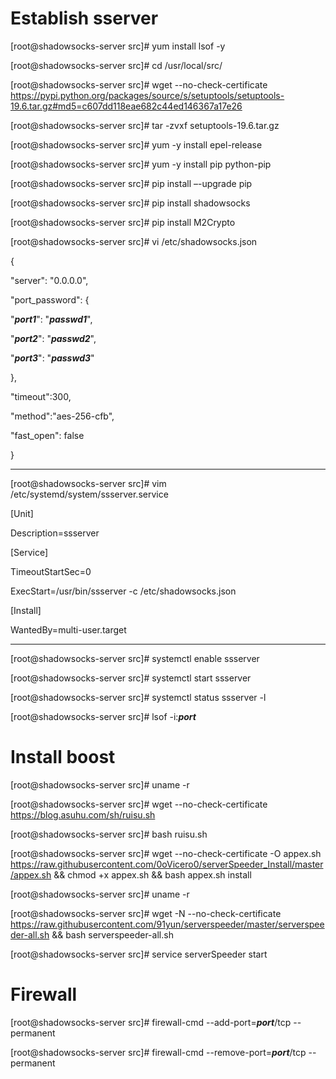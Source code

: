 # Establish sserver

[root@shadowsocks-server src]# yum install lsof -y

[root@shadowsocks-server src]# cd /usr/local/src/

[root@shadowsocks-server src]# wget --no-check-certificate  https://pypi.python.org/packages/source/s/setuptools/setuptools-19.6.tar.gz#md5=c607dd118eae682c44ed146367a17e26

[root@shadowsocks-server src]# tar -zvxf setuptools-19.6.tar.gz

[root@shadowsocks-server src]# yum -y install epel-release

[root@shadowsocks-server src]# yum -y install pip python-pip

[root@shadowsocks-server src]# pip install –-upgrade pip

[root@shadowsocks-server src]# pip install shadowsocks

[root@shadowsocks-server src]# pip install M2Crypto

[root@shadowsocks-server src]# vi /etc/shadowsocks.json

{

"server": "0.0.0.0",

"port_password": {

"***port1***": "***passwd1***",

"***port2***": "***passwd2***",

"***port3***": "***passwd3***"

},

"timeout":300,

"method":"aes-256-cfb",

"fast_open": false

}

---
[root@shadowsocks-server src]# vim /etc/systemd/system/ssserver.service

[Unit]

Description=ssserver

[Service]

TimeoutStartSec=0

ExecStart=/usr/bin/ssserver -c /etc/shadowsocks.json

[Install]

WantedBy=multi-user.target



---

[root@shadowsocks-server src]# systemctl enable ssserver

[root@shadowsocks-server src]# systemctl start ssserver

[root@shadowsocks-server src]# systemctl status ssserver -l

[root@shadowsocks-server src]# lsof -i:***port***



# Install boost

[root@shadowsocks-server src]# uname -r

[root@shadowsocks-server src]# wget --no-check-certificate https://blog.asuhu.com/sh/ruisu.sh

[root@shadowsocks-server src]# bash ruisu.sh

[root@shadowsocks-server src]# wget --no-check-certificate -O appex.sh https://raw.githubusercontent.com/0oVicero0/serverSpeeder_Install/master/appex.sh && chmod +x appex.sh && bash appex.sh install

[root@shadowsocks-server src]# uname -r

[root@shadowsocks-server src]# wget -N --no-check-certificate https://raw.githubusercontent.com/91yun/serverspeeder/master/serverspeeder-all.sh && bash serverspeeder-all.sh

[root@shadowsocks-server src]# service serverSpeeder start



# Firewall

[root@shadowsocks-server src]# firewall-cmd --add-port=***port***/tcp --permanent

[root@shadowsocks-server src]# firewall-cmd --remove-port=***port***/tcp --permanent
